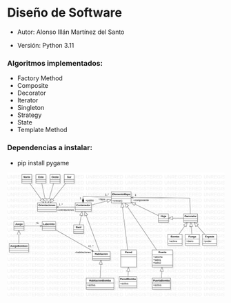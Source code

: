 # Diseño de Software

- Autor: Alonso Illán Martínez del Santo

- Versión: Python 3.11

### Algoritmos implementados:
  - Factory Method
  - Composite
  - Decorator
  - Iterator
  - Singleton
  - Strategy
  - State
  - Template Method

### Dependencias a instalar:
  - pip install pygame

![StarUML FM](https://github.com/developwannabe/laberintoPython/blob/main/Entrega2.jpg?raw=true)
